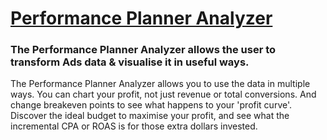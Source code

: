 # [Performance Planner Analyzer](https://chrome.google.com/webstore/detail/performance-planner-analy/ogimbgbaldleieilnofjeienjondgmfn)

### The Performance Planner Analyzer allows the user to transform Ads data & visualise it in useful ways.
 
The Performance Planner Analyzer allows you to use the data in multiple ways. You can chart your profit, not just revenue or total conversions. And change breakeven points to see what happens to your 'profit curve'. Discover the ideal budget to maximise your profit, and see what the incremental CPA or ROAS is for those extra dollars invested.
